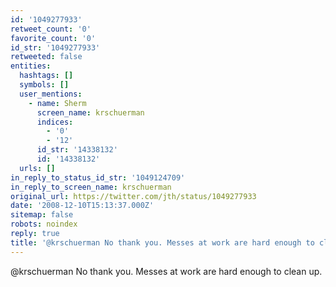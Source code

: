 ```yaml
---
id: '1049277933'
retweet_count: '0'
favorite_count: '0'
id_str: '1049277933'
retweeted: false
entities:
  hashtags: []
  symbols: []
  user_mentions:
    - name: Sherm
      screen_name: krschuerman
      indices:
        - '0'
        - '12'
      id_str: '14338132'
      id: '14338132'
  urls: []
in_reply_to_status_id_str: '1049124709'
in_reply_to_screen_name: krschuerman
original_url: https://twitter.com/jth/status/1049277933
date: '2008-12-10T15:13:37.000Z'
sitemap: false
robots: noindex
reply: true
title: '@krschuerman No thank you. Messes at work are hard enough to clean up.'
---
```


@krschuerman No thank you. Messes at work are hard enough to clean up.